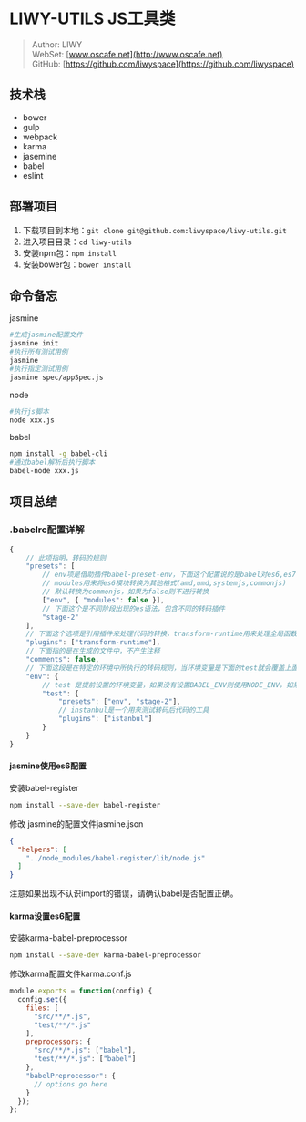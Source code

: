 # LIWY-UTILS JS工具类
> Author: LIWY
> <br/>
> WebSet: [www.oscafe.net](http://www.oscafe.net)
> <br/>
> GitHub: [https://github.com/liwyspace](https://github.com/liwyspace)


## 技术栈
- bower
- gulp
- webpack
- karma
- jasemine
- babel
- eslint

## 部署项目
1. 下载项目到本地：`git clone git@github.com:liwyspace/liwy-utils.git`
2. 进入项目目录：`cd liwy-utils`
3. 安装npm包：`npm install`
4. 安装bower包：`bower install`


## 命令备忘
jasmine
```bash
#生成jasmine配置文件
jasmine init
#执行所有测试用例
jasmine
#执行指定测试用例
jasmine spec/appSpec.js
```

node
```bash
#执行js脚本
node xxx.js
```

babel
```bash
npm install -g babel-cli
#通过babel解析后执行脚本
babel-node xxx.js
```


## 项目总结

### .babelrc配置详解
```js
{
    // 此项指明，转码的规则
    "presets": [
        // env项是借助插件babel-preset-env，下面这个配置说的是babel对es6,es7,es8进行转码，
        // modules用来将es6模块转换为其他格式(amd,umd,systemjs,commonjs)
        // 默认转换为commonjs，如果为false则不进行转换
        ["env", { "modules": false }],
        // 下面这个是不同阶段出现的es语法，包含不同的转码插件
        "stage-2"
    ],
    // 下面这个选项是引用插件来处理代码的转换，transform-runtime用来处理全局函数和优化babel编译
    "plugins": ["transform-runtime"],
    // 下面指的是在生成的文件中，不产生注释
    "comments": false,
    // 下面这段是在特定的环境中所执行的转码规则，当环境变量是下面的test就会覆盖上面的设置
    "env": {
        // test 是提前设置的环境变量，如果没有设置BABEL_ENV则使用NODE_ENV，如果都没有设置默认就是development
        "test": {
            "presets": ["env", "stage-2"],
            // instanbul是一个用来测试转码后代码的工具
            "plugins": ["istanbul"]
        }
    }
}
```

#### jasmine使用es6配置
安装babel-register
```bash
npm install --save-dev babel-register
```
修改 jasmine的配置文件jasmine.json
```json
{
  "helpers": [
    "../node_modules/babel-register/lib/node.js"
  ]
}
```
注意如果出现不认识import的错误，请确认babel是否配置正确。

#### karma设置es6配置
安装karma-babel-preprocessor
```bash
npm install --save-dev karma-babel-preprocessor
```
修改karma配置文件karma.conf.js
```js
module.exports = function(config) {
  config.set({
    files: [
      "src/**/*.js",
      "test/**/*.js"
    ],
    preprocessors: {
      "src/**/*.js": ["babel"],
      "test/**/*.js": ["babel"]
    },
    "babelPreprocessor": {
      // options go here
    }
  });
};
```
